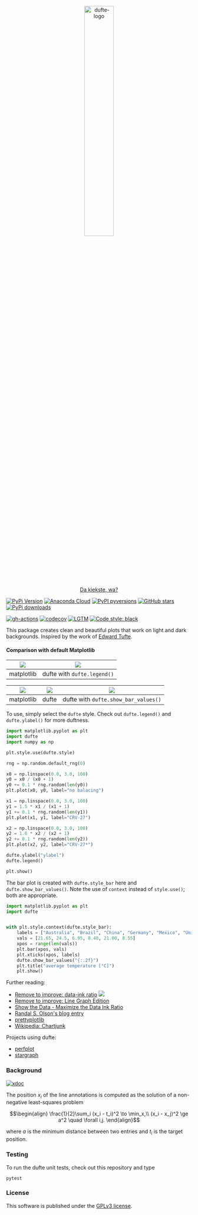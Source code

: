 <p align="center">
  <a href="https://github.com/nschloe/dufte"><img alt="dufte-logo" src="https://nschloe.github.io/dufte/logo.svg" width="40%"></a>
  <p align="center"><a href="https://en.wikipedia.org/wiki/Berlin_German">Da kiekste, wa?</a></p>
</p>

[![PyPi Version](https://img.shields.io/pypi/v/dufte.svg?style=flat-square)](https://pypi.org/project/dufte/)
[![Anaconda Cloud](https://anaconda.org/conda-forge/dufte/badges/version.svg?=style=flat-square)](https://anaconda.org/conda-forge/dufte/)
[![PyPI pyversions](https://img.shields.io/pypi/pyversions/dufte.svg?style=flat-square)](https://pypi.org/project/dufte/)
[![GitHub stars](https://img.shields.io/github/stars/nschloe/dufte.svg?logo=github&label=Stars&logoColor=white&style=flat-square)](https://github.com/nschloe/dufte)
[![PyPi downloads](https://img.shields.io/pypi/dm/dufte.svg?style=flat-square)](https://pypistats.org/packages/dufte)

[![gh-actions](https://img.shields.io/github/workflow/status/nschloe/dufte/ci?style=flat-square)](https://github.com/nschloe/dufte/actions?query=workflow%3Aci)
[![codecov](https://img.shields.io/codecov/c/github/nschloe/dufte.svg?style=flat-square)](https://codecov.io/gh/nschloe/dufte)
[![LGTM](https://img.shields.io/lgtm/grade/python/github/nschloe/dufte.svg?style=flat-square)](https://lgtm.com/projects/g/nschloe/dufte)
[![Code style: black](https://img.shields.io/badge/code%20style-black-000000.svg?style=flat-square)](https://github.com/psf/black)

This package creates clean and beautiful plots that work on light and dark backgrounds.
Inspired by the work of [Edward Tufte](https://en.wikipedia.org/wiki/Edward_Tufte).

#### Comparison with default Matplotlib

<img src="https://nschloe.github.io/dufte/ex1-mpl.svg"> |  <img src="https://nschloe.github.io/dufte/ex1-dufte.svg">
:----:|:----:|
matplotlib | dufte with `dufte.legend()` |

<img src="https://nschloe.github.io/dufte/bars-mpl.svg"> | <img src="https://nschloe.github.io/dufte/bars-dufte1.svg"> | <img src="https://nschloe.github.io/dufte/bars-dufte2.svg">
:----:|:----:|:----:|
matplotlib | dufte | dufte with `dufte.show_bar_values()` |

To use, simply select the `dufte` style. Check out `dufte.legend()` and
`dufte.ylabel()` for more duftness.
```python
import matplotlib.pyplot as plt
import dufte
import numpy as np

plt.style.use(dufte.style)

rng = np.random.default_rng(0)

x0 = np.linspace(0.0, 3.0, 100)
y0 = x0 / (x0 + 1)
y0 += 0.1 * rng.random(len(y0))
plt.plot(x0, y0, label="no balacing")

x1 = np.linspace(0.0, 3.0, 100)
y1 = 1.5 * x1 / (x1 + 1)
y1 += 0.1 * rng.random(len(y1))
plt.plot(x1, y1, label="CRV-27")

x2 = np.linspace(0.0, 3.0, 100)
y2 = 1.6 * x2 / (x2 + 1)
y2 += 0.1 * rng.random(len(y2))
plt.plot(x2, y2, label="CRV-27*")

dufte.ylabel("ylabel")
dufte.legend()

plt.show()
```
The bar plot is created with `dufte.style_bar` here and `dufte.show_bar_values()`.
Note the use of `context` instead of `style.use()`; both are appropriate.
```python
import matplotlib.pyplot as plt
import dufte


with plt.style.context(dufte.style_bar):
    labels = ["Australia", "Brazil", "China", "Germany", "Mexico", "United\nStates"]
    vals = [21.65, 24.5, 6.95, 8.40, 21.00, 8.55]
    xpos = range(len(vals))
    plt.bar(xpos, vals)
    plt.xticks(xpos, labels)
    dufte.show_bar_values("{:.2f}")
    plt.title("average temperature [°C]")
    plt.show()
```

Further reading:

 * [Remove to improve: data-ink ratio](https://www.darkhorseanalytics.com/blog/data-looks-better-naked)
   <img src="https://nschloe.github.io/dufte/data-ink.webp">
 * [Remove to improve: Line Graph Edition](https://youtu.be/bDbJBWvonVI)
 * [Show the Data - Maximize the Data Ink Ratio](https://youtu.be/pCp0a5_YIWE)
 * [Randal S. Olson's blog entry](http://www.randalolson.com/2014/06/28/how-to-make-beautiful-data-visualizations-in-python-with-matplotlib/)
 * [prettyplotlib](https://github.com/olgabot/prettyplotlib)
 * [Wikipedia: Chartjunk](https://en.wikipedia.org/wiki/Chartjunk)

Projects using dufte:

 * [perfplot](https://github.com/nschloe/perfplot)
 * [stargraph](https://github.com/nschloe/stargraph)


### Background
[![xdoc](https://img.shields.io/badge/Rendered%20with-xdoc-f2eecb?style=flat-square)](https://chrome.google.com/webstore/detail/xdoc/anidddebgkllnnnnjfkmjcaallemhjee)

The position $`x_i`$ of the line annotations is computed as the solution of a
non-negative least-squares problem
```math
\begin{align}
\frac{1}{2}\sum_i (x_i - t_i)^2 \to \min_x,\\
(x_i - x_j)^2 \ge a^2 \quad \forall i,j.
\end{align}
```
where $`a`$ is the minimum distance between two entries and $`t_i`$ is the target
position.


### Testing

To run the dufte unit tests, check out this repository and type
```
pytest
```

### License
This software is published under the [GPLv3
license](https://www.gnu.org/licenses/gpl-3.0.en.html).

